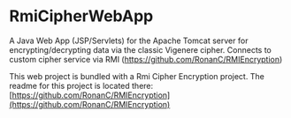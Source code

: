 # RmiCipherWebApp
A Java Web App (JSP/Servlets) for the Apache Tomcat server for encrypting/decrypting data via the classic Vigenere cipher. Connects to custom cipher service via RMI (https://github.com/RonanC/RMIEncryption)

This web project is bundled with a Rmi Cipher Encryption project.
The readme for this project is located there:
[https://github.com/RonanC/RMIEncryption](https://github.com/RonanC/RMIEncryption)  
